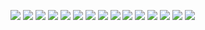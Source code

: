 ![](https://64.media.tumblr.com/f6f854d0f69ca4664de065de1542dc94/tumblr_pjr1nyll5F1tganp7o1_250.gif) ![](https://camo.githubusercontent.com/60bffd4ae23ed57ee1489c10bbffb90801fc9eeb47a53b1a59af1b7661733ac0/68747470733a2f2f677261706869632e6e656f6369746965732e6f72672f74756d626c725f6f6d763975684f4c79583176676a6967376f335f3235302e676966) ![](https://files.catbox.moe/2xwvws.gif) ![](https://files.catbox.moe/bh7ei8.gif)  ![](https://images-wixmp-ed30a86b8c4ca887773594c2.wixmp.com/f/ff6dd003-e363-4115-a6cd-7f2b6fe2e37b/dadkzrj-de996891-4bab-4f53-a082-94972686d6df.png?token=eyJ0eXAiOiJKV1QiLCJhbGciOiJIUzI1NiJ9.eyJpc3MiOiJ1cm46YXBwOjdlMGQxODg5ODIyNjQzNzNhNWYwZDQxNWVhMGQyNmUwIiwic3ViIjoidXJuOmFwcDo3ZTBkMTg4OTgyMjY0MzczYTVmMGQ0MTVlYTBkMjZlMCIsImF1ZCI6WyJ1cm46c2VydmljZTpmaWxlLmRvd25sb2FkIl0sIm9iaiI6W1t7InBhdGgiOiIvZi9mZjZkZDAwMy1lMzYzLTQxMTUtYTZjZC03ZjJiNmZlMmUzN2IvZGFka3pyai1kZTk5Njg5MS00YmFiLTRmNTMtYTA4Mi05NDk3MjY4NmQ2ZGYucG5nIn1dXX0.J5NBTx-gbJPupSXjTJsVqBeynJ3hUdbvTdweSYc2q4w) ![](https://images-wixmp-ed30a86b8c4ca887773594c2.wixmp.com/f/81da7b91-fcd0-456c-86b8-d9b0eabef5d1/d916pop-76502cdc-8cd7-4e1c-a564-482658ac4b08.png?token=eyJ0eXAiOiJKV1QiLCJhbGciOiJIUzI1NiJ9.eyJpc3MiOiJ1cm46YXBwOjdlMGQxODg5ODIyNjQzNzNhNWYwZDQxNWVhMGQyNmUwIiwic3ViIjoidXJuOmFwcDo3ZTBkMTg4OTgyMjY0MzczYTVmMGQ0MTVlYTBkMjZlMCIsImF1ZCI6WyJ1cm46c2VydmljZTpmaWxlLmRvd25sb2FkIl0sIm9iaiI6W1t7InBhdGgiOiIvZi84MWRhN2I5MS1mY2QwLTQ1NmMtODZiOC1kOWIwZWFiZWY1ZDEvZDkxNnBvcC03NjUwMmNkYy04Y2Q3LTRlMWMtYTU2NC00ODI2NThhYzRiMDgucG5nIn1dXX0.aLG8mMeN7dZtDVhlBuyFAlzMe9utv4x4WCOH2LJW1SY) ![](https://64.media.tumblr.com/9c58469d8404f8e5c9b4e21e7a1da98e/tumblr_pbdnbphVX21xz2nuuo2_100.gif) ![](https://i.postimg.cc/Y0szWy41/tumblr-e52e6f162c3df16417b4f958049dfe99-959c6c83-100.gif)  ![](https://files.catbox.moe/z35yg8.gif) ![](https://files.catbox.moe/7wezvw.gif) ![](https://images-wixmp-ed30a86b8c4ca887773594c2.wixmp.com/i/c8a97460-e370-42a2-bd43-dcc913f97162/d41mxtl-312386d1-27ec-4cba-b29f-c8dadb94f0ca.gif)  ![](https://images-wixmp-ed30a86b8c4ca887773594c2.wixmp.com/i/fa78909d-0c80-4737-8040-f28b36b78acf/dauyb2e-f4d758f9-21c6-43f6-b683-cb6c886c827e.gif)  ![](https://tomomi.neocities.org/blink/b8.gif) ![](https://camo.githubusercontent.com/eafac0e87b3d7c59c2bd46b9369d2d7bf93adc0be8fd01751a2467b04f9ddca2/68747470733a2f2f77696c6172646f2e6372642e636f2f6173736574732f696d616765732f67616c6c65727930382f33373732393034632e706e673f763d6236326539343536) ![](https://64.media.tumblr.com/720577dd4f186c48cc4e657a99889639/tumblr_pggln40lBY1xy0eh3o2_100.gif)
